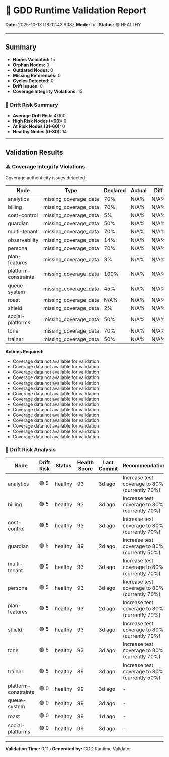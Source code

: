 # 🧩 GDD Runtime Validation Report

**Date:** 2025-10-13T18:02:43.908Z
**Mode:** full
**Status:** 🟢 HEALTHY

---

## Summary

- **Nodes Validated:** 15
- **Orphan Nodes:** 0
- **Outdated Nodes:** 0
- **Missing References:** 0
- **Cycles Detected:** 0
- **Drift Issues:** 0
- **Coverage Integrity Violations:** 15

### 🔮 Drift Risk Summary

- **Average Drift Risk:** 4/100
- **High Risk Nodes (>60):** 0
- **At Risk Nodes (31-60):** 0
- **Healthy Nodes (0-30):** 14

---

## Validation Results

### ⚠️ Coverage Integrity Violations

Coverage authenticity issues detected:

| Node | Type | Declared | Actual | Diff | Severity |
|------|------|----------|--------|------|----------|
| analytics | missing_coverage_data | 70% | N/A% | N/A% | warning |
| billing | missing_coverage_data | 70% | N/A% | N/A% | warning |
| cost-control | missing_coverage_data | 5% | N/A% | N/A% | warning |
| guardian | missing_coverage_data | 50% | N/A% | N/A% | warning |
| multi-tenant | missing_coverage_data | 70% | N/A% | N/A% | warning |
| observability | missing_coverage_data | 14% | N/A% | N/A% | warning |
| persona | missing_coverage_data | 70% | N/A% | N/A% | warning |
| plan-features | missing_coverage_data | 3% | N/A% | N/A% | warning |
| platform-constraints | missing_coverage_data | 100% | N/A% | N/A% | warning |
| queue-system | missing_coverage_data | 45% | N/A% | N/A% | warning |
| roast | missing_coverage_data | N/A% | N/A% | N/A% | warning |
| shield | missing_coverage_data | 2% | N/A% | N/A% | warning |
| social-platforms | missing_coverage_data | 50% | N/A% | N/A% | warning |
| tone | missing_coverage_data | 70% | N/A% | N/A% | warning |
| trainer | missing_coverage_data | 50% | N/A% | N/A% | warning |

**Actions Required:**
- Coverage data not available for validation
- Coverage data not available for validation
- Coverage data not available for validation
- Coverage data not available for validation
- Coverage data not available for validation
- Coverage data not available for validation
- Coverage data not available for validation
- Coverage data not available for validation
- Coverage data not available for validation
- Coverage data not available for validation
- Coverage data not available for validation
- Coverage data not available for validation
- Coverage data not available for validation
- Coverage data not available for validation
- Coverage data not available for validation

### 🔮 Drift Risk Analysis

| Node | Drift Risk | Status | Health Score | Last Commit | Recommendations |
|------|------------|--------|--------------|-------------|-----------------|
| analytics | 🟢 5 | healthy | 93 | 3d ago | Increase test coverage to 80%+ (currently 70%) |
| billing | 🟢 5 | healthy | 93 | 3d ago | Increase test coverage to 80%+ (currently 70%) |
| cost-control | 🟢 5 | healthy | 93 | 3d ago | Increase test coverage to 80%+ (currently 70%) |
| guardian | 🟢 5 | healthy | 89 | 2d ago | Increase test coverage to 80%+ (currently 50%) |
| multi-tenant | 🟢 5 | healthy | 93 | 3d ago | Increase test coverage to 80%+ (currently 70%) |
| persona | 🟢 5 | healthy | 93 | 3d ago | Increase test coverage to 80%+ (currently 70%) |
| plan-features | 🟢 5 | healthy | 93 | 2d ago | Increase test coverage to 80%+ (currently 70%) |
| shield | 🟢 5 | healthy | 93 | 3d ago | Increase test coverage to 80%+ (currently 70%) |
| tone | 🟢 5 | healthy | 93 | 3d ago | Increase test coverage to 80%+ (currently 70%) |
| trainer | 🟢 5 | healthy | 89 | 3d ago | Increase test coverage to 80%+ (currently 50%) |
| platform-constraints | 🟢 0 | healthy | 99 | 3d ago | - |
| queue-system | 🟢 0 | healthy | 99 | 3d ago | - |
| roast | 🟢 0 | healthy | 99 | 1d ago | - |
| social-platforms | 🟢 0 | healthy | 99 | 3d ago | - |

---

**Validation Time:** 0.11s
**Generated by:** GDD Runtime Validator
